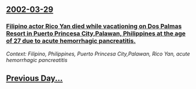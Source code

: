 ## [2002-03-29](/news/2002/03/29/index.md)

### [Filipino actor Rico Yan died while vacationing on Dos Palmas Resort in Puerto Princesa City,Palawan, Philippines at the age of 27 due to acute hemorrhagic pancreatitis. ](/news/2002/03/29/filipino-actor-rico-yan-died-while-vacationing-on-dos-palmas-resort-in-puerto-princesa-city-palawan-philippines-at-the-age-of-27-due-to-acu.md)
_Context: Filipino, Philippines, Puerto Princesa City,Palawan, Rico Yan, acute hemorrhagic pancreatitis_

## [Previous Day...](/news/2002/03/28/index.md)

